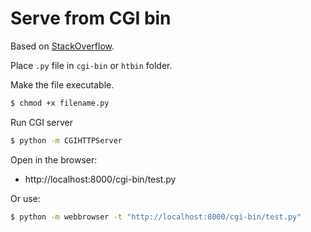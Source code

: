 # Serve from CGI bin

Based on [StackOverflow](http://stackoverflow.com/questions/10396330/how-to-host-python-cgi-script-with-python-m-simplehttpserver-8000-or-python).

Place `.py` file in `cgi-bin` or `htbin` folder.

Make the file executable.

```sh
$ chmod +x filename.py
```

Run CGI server

```sh
$ python -m CGIHTTPServer 
```

Open in the browser:

- http://localhost:8000/cgi-bin/test.py

Or use:

```sh
$ python -m webbrowser -t "http://localhost:8000/cgi-bin/test.py"
```

